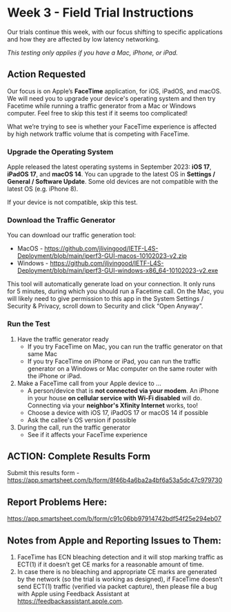 # Week 3 - Field Trial Instructions

Our trials continue this week, with our focus shifting to specific applications and how they are affected 
by low latency networking. 

*This testing only applies if you have a Mac, iPhone, or iPad.*

## Action Requested

Our focus is on Apple’s **FaceTime** application, for iOS, iPadOS, and macOS.
We will need you to upgrade your device's operating system and then try Facetime while running a traffic generator from a Mac or Windows computer.
Feel free to skip this test if it seems too complicated!

What we’re trying to see is whether your FaceTime experience is affected by high network traffic volume that is competing 
with FaceTime.

### Upgrade the Operating System

Apple released the latest operating systems in September 2023: **iOS 17**, **iPadOS 17**, and **macOS 14**.
You can upgrade to the latest OS in **Settings / General / Software Update**.
Some old devices are not compatible with the latest OS (e.g. iPhone 8).

If your device is not compatible, skip this test.

### Download the Traffic Generator

You can download our traffic generation tool:
  * MacOS - https://github.com/jlivingood/IETF-L4S-Deployment/blob/main/iperf3-GUI-macos-10102023-v2.zip
  * Windows - https://github.com/jlivingood/IETF-L4S-Deployment/blob/main/iperf3-GUI-windows-x86_64-10102023-v2.exe

This tool will automatically generate load on your connection.
It only runs for 5 minutes, during which you should run a Facetime call. On the Mac, you will likely 
need to give permission to this app in the System Settings / Security & Privacy, scroll down to Security and 
click “Open Anyway”. 

### Run the Test

1. Have the traffic generator ready
   * If you try FaceTime on Mac, you can run the traffic generator on that same Mac
   * If you try FaceTime on iPhone or iPad, you can run the traffic generator on a Windows or Mac computer on the same router with the iPhone or iPad. 
1. Make a FaceTime call from your Apple device to ...
   * A person/device that is **not connected via your modem**.  An iPhone in your house **on cellular service with Wi-Fi disabled** will do.  Connecting via your **neighbor's Xfinity Internet** works, too!
   * Choose a device with iOS 17, iPadOS 17 or macOS 14 if possible
   * Ask the callee's OS version if possible 
1. During the call, run the traffic generator
   * See if it affects your FaceTime experience

## ACTION: Complete Results Form
Submit this results form - https://app.smartsheet.com/b/form/8f46b4a6ba2a4bf6a53a5dc47c979730

## Report Problems Here: 
https://app.smartsheet.com/b/form/c91c06bb97914742bdf54f25e294eb07

## Notes from Apple and Reporting Issues to Them:
1. FaceTime has ECN bleaching detection and it will stop marking traffic as ECT(1) if it doesn’t get CE marks for a reasonable amount of time.
2. In case there is no bleaching and appropriate CE marks are generated by the network (so the trial is working as designed), if FaceTime doesn’t send ECT(1) traffic (verified via packet capture), then please file a bug with Apple using Feedback Assistant at https://feedbackassistant.apple.com.
